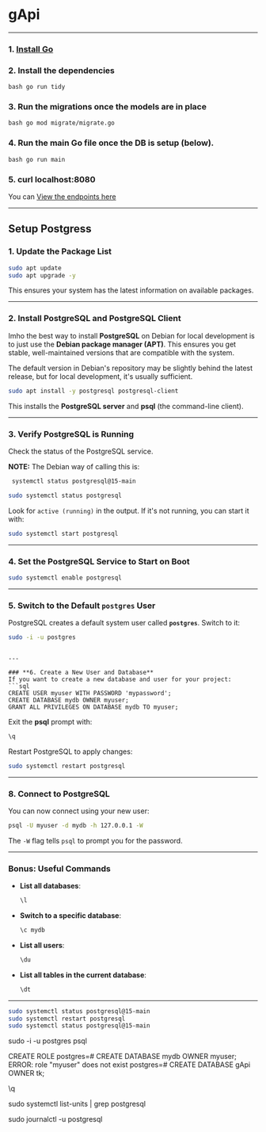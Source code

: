 # gApi

---

### **1. [Install Go](https://go.dev/doc/install)**
### **2.** Install the dependencies
```bash go run tidy```

### **3.** Run the migrations once the models are in place
```bash go mod migrate/migrate.go ```

### **4.** Run the main Go file once the DB is setup (below).
```bash go run main ```


### **5.** curl localhost:8080

You can [View the endpoints here](ENDPOINTS.md)

---

## Setup Postgress

### **1. Update the Package List**
```bash
sudo apt update
sudo apt upgrade -y
```
This ensures your system has the latest information on available packages.

---

### **2. Install PostgreSQL and PostgreSQL Client**
Imho the best way to install **PostgreSQL** on Debian for local 
development is to just use the **Debian package manager (APT)**. 
This ensures you get stable, well-maintained versions that 
are compatible with the system. 

The default version in Debian's repository 
may be slightly behind the latest release, but for local development, it's usually sufficient.

```bash
sudo apt install -y postgresql postgresql-client
```
This installs the **PostgreSQL server** and **psql** (the command-line client). 

---

### **3. Verify PostgreSQL is Running**
Check the status of the PostgreSQL service. 

**NOTE:** The Debian way of calling this is:

```bash
 systemctl status postgresql@15-main
 ```


```bash
sudo systemctl status postgresql
```
Look for `active (running)` in the output. If it's not running, you can start it with:
```bash
sudo systemctl start postgresql
```

---

### **4. Set the PostgreSQL Service to Start on Boot**
```bash
sudo systemctl enable postgresql
```

---

### **5. Switch to the Default `postgres` User**
PostgreSQL creates a default system user called **`postgres`**. Switch to it:
```bash
sudo -i -u postgres
```

```

---

### **6. Create a New User and Database**
If you want to create a new database and user for your project:
```sql
CREATE USER myuser WITH PASSWORD 'mypassword';
CREATE DATABASE mydb OWNER myuser;
GRANT ALL PRIVILEGES ON DATABASE mydb TO myuser;
```

Exit the **psql** prompt with:
```sql
\q
```


Restart PostgreSQL to apply changes:
```bash
sudo systemctl restart postgresql
```

---

### **8. Connect to PostgreSQL**
You can now connect using your new user:
```bash
psql -U myuser -d mydb -h 127.0.0.1 -W
```
The `-W` flag tells `psql` to prompt you for the password.

---

### **Bonus: Useful Commands**
- **List all databases**: 
  ```sql
  \l
  ```

- **Switch to a specific database**:
  ```sql
  \c mydb
  ```

- **List all users**: 
  ```sql
  \du
  ```

- **List all tables in the current database**: 
  ```sql
  \dt
  ```

---

```bash
sudo systemctl status postgresql@15-main
sudo systemctl restart postgresql
sudo systemctl status postgresql@15-main
```


sudo -i -u postgres
psql


CREATE ROLE
postgres=# CREATE DATABASE mydb OWNER myuser;
ERROR:  role "myuser" does not exist
postgres=# CREATE DATABASE gApi OWNER tk;

\q



sudo systemctl list-units | grep postgresql


sudo journalctl -u postgresql


